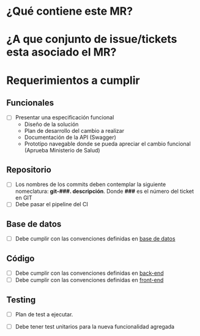 # ¿Qué contiene este MR?

<!-- Breve descripción -->

# ¿A que conjunto de issue/tickets esta asociado el MR?

<!-- Lista de links a los tickets/issues asociados en GIT -->
  
# Requerimientos a cumplir

## Funcionales

- [ ] Presentar una especificación funcional
  -  Diseño de la solución
  -  Plan de desarrollo del cambio a realizar
  -  Documentación de la API (Swagger)
  -  Prototipo navegable donde se pueda apreciar el cambio funcional (Aprueba Ministerio de Salud)
  
## Repositorio

- [ ] Los nombres de los commits deben contemplar la siguiente nomeclatura: **git-###. descripción**.  Donde **###** es el número del ticket en GIT
- [ ] Debe pasar el pipeline del CI

## Base de datos

- [ ] Debe cumplir con las convenciones definidas en [base de datos](../dba/documentacion/convenciones.md)

## Código

- [ ] Debe cumplir con las convenciones definidas en [back-end](../back-end/documentacion/convenciones.md)
- [ ] Debe cumplir con las convenciones definidas en [front-end](front-end/README.md)

## Testing

- [ ] Plan de test a ejecutar.
- [ ] Debe tener test unitarios para la nueva funcionalidad agregada


